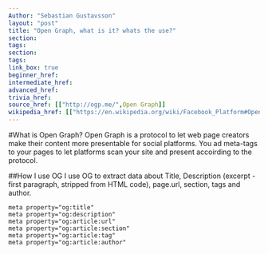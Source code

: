 ```yaml
---
Author: "Sebastian Gustavsson"
layout: "post"
title: "Open Graph, what is it? whats the use?"
section:
tags:
section:
tags:
link_box: true
beginner_href:
intermediate_href:
advanced_href:
trivia_href:
source_href: [["http://ogp.me/",Open Graph]]
wikipedia_href: [["https://en.wikipedia.org/wiki/Facebook_Platform#Open_Graph_protocol",Open Graph a part of the Facebook Platform]]
---
```


#What is Open Graph?
Open Graph is a protocol to let web page creators make their content more presentable for social platforms. You ad meta-tags to your pages to let platforms scan your site and present accoirding to the protocol.


##How I use OG
I use OG to extract data about Title, Description (excerpt - first paragraph, stripped from HTML code), page.url, section, tags and author.

    meta property="og:title"
    meta property="og:description"
    meta property="og:article:url"
    meta property="og:article:section"
    meta property="og:article:tag"
    meta property="og:article:author"


